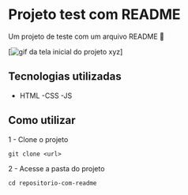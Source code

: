 # Projeto test com README 
Um projeto de teste com um arquivo README 🚀

[<img src="./Tela.gif" alt="gif da tela inicial do projeto xyz">]

## Tecnologias utilizadas
- HTML
-CSS
-JS

## Como utilizar

1 - Clone o projeto
```
git clone <url>
```
2 - Acesse a pasta do projeto
````
cd repositorio-com-readme
````
